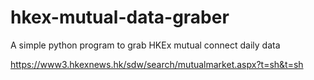 # hkex-mutual-data-graber

A simple python program to grab HKEx mutual connect daily data

https://www3.hkexnews.hk/sdw/search/mutualmarket.aspx?t=sh&t=sh
